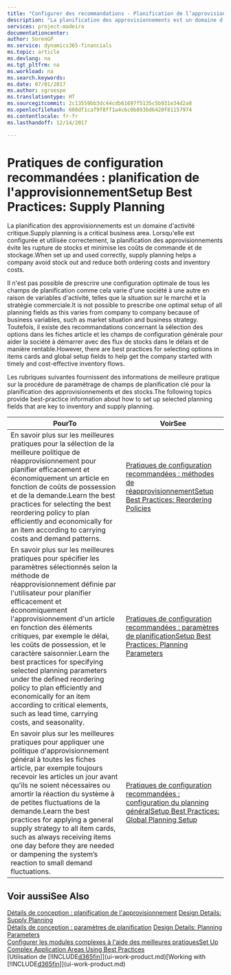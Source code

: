 ```yaml
---
title: "Configurer des recommandations - Planification de l’approvisionnement | Microsoft Docs"
description: "La planification des approvisionnements est un domaine d'activité critique. Lorsqu'elle est configurée et utilisée correctement, la planification des approvisionnements évite les rupture de stocks et minimise les coûts de commande et de stockage."
services: project-madeira
documentationcenter: 
author: SorenGP
ms.service: dynamics365-financials
ms.topic: article
ms.devlang: na
ms.tgt_pltfrm: na
ms.workload: na
ms.search.keywords: 
ms.date: 07/01/2017
ms.author: sgroespe
ms.translationtype: HT
ms.sourcegitcommit: 2c13559bb3dc44cdb61697f5135c5b931e34d2a8
ms.openlocfilehash: 608df1caf9f8ff1a4c6c0b893bd6420f81157974
ms.contentlocale: fr-fr
ms.lasthandoff: 12/14/2017

---
```

# <a name="setup-best-practices-supply-planning"></a><span data-ttu-id="bdef4-104">Pratiques de configuration recommandées : planification de l'approvisionnement</span><span class="sxs-lookup"><span data-stu-id="bdef4-104">Setup Best Practices: Supply Planning</span></span>
<span data-ttu-id="bdef4-105">La planification des approvisionnements est un domaine d'activité critique.</span><span class="sxs-lookup"><span data-stu-id="bdef4-105">Supply planning is a critical business area.</span></span> <span data-ttu-id="bdef4-106">Lorsqu'elle est configurée et utilisée correctement, la planification des approvisionnements évite les rupture de stocks et minimise les coûts de commande et de stockage.</span><span class="sxs-lookup"><span data-stu-id="bdef4-106">When set up and used correctly, supply planning helps a company avoid stock out and reduce both ordering costs and inventory costs.</span></span>  

 <span data-ttu-id="bdef4-107">Il n'est pas possible de prescrire une configuration optimale de tous les champs de planification comme cela varie d'une société à une autre en raison de variables d'activité, telles que la situation sur le marché et la stratégie commerciale.</span><span class="sxs-lookup"><span data-stu-id="bdef4-107">It is not possible to prescribe one optimal setup of all planning fields as this varies from company to company because of business variables, such as market situation and business strategy.</span></span> <span data-ttu-id="bdef4-108">Toutefois, il existe des recommandations concernant la sélection des options dans les fiches article et les champs de configuration générale pour aider la société à démarrer avec des flux de stocks dans le délais et de manière rentable.</span><span class="sxs-lookup"><span data-stu-id="bdef4-108">However, there are best practices for selecting options in items cards and global setup fields to help get the company started with timely and cost-effective inventory flows.</span></span>  

 <span data-ttu-id="bdef4-109">Les rubriques suivantes fournissent des informations de meilleure pratique sur la procédure de paramétrage de champs de planification clé pour la planification des approvisionnements et des stocks.</span><span class="sxs-lookup"><span data-stu-id="bdef4-109">The following topics provide best-practice information about how to set up selected planning fields that are key to inventory and supply planning.</span></span>  

|<span data-ttu-id="bdef4-110">**Pour**</span><span class="sxs-lookup"><span data-stu-id="bdef4-110">**To**</span></span>|<span data-ttu-id="bdef4-111">**Voir**</span><span class="sxs-lookup"><span data-stu-id="bdef4-111">**See**</span></span>|  
|------------|-------------|  
|<span data-ttu-id="bdef4-112">En savoir plus sur les meilleures pratiques pour la sélection de la meilleure politique de réapprovisionnement pour planifier efficacement et économiquement un article en fonction de coûts de possession et de la demande.</span><span class="sxs-lookup"><span data-stu-id="bdef4-112">Learn the best practices for selecting the best reordering policy to plan efficiently and economically for an item according to carrying costs and demand patterns.</span></span>|[<span data-ttu-id="bdef4-113">Pratiques de configuration recommandées : méthodes de réapprovisionnement</span><span class="sxs-lookup"><span data-stu-id="bdef4-113">Setup Best Practices: Reordering Policies</span></span>](setup-best-practices-reordering-policies.md)|  
|<span data-ttu-id="bdef4-114">En savoir plus sur les meilleures pratiques pour spécifier les paramètres sélectionnés selon la méthode de réapprovisionnement définie par l'utilisateur pour planifier efficacement et économiquement l'approvisionnement d'un article en fonction des éléments critiques, par exemple le délai, les coûts de possession, et le caractère saisonnier.</span><span class="sxs-lookup"><span data-stu-id="bdef4-114">Learn the best practices for specifying selected planning parameters under the defined reordering policy to plan efficiently and economically for an item according to critical elements, such as lead time, carrying costs, and seasonality.</span></span>|[<span data-ttu-id="bdef4-115">Pratiques de configuration recommandées : paramètres de planification</span><span class="sxs-lookup"><span data-stu-id="bdef4-115">Setup Best Practices: Planning Parameters</span></span>](setup-best-practices-planning-parameters.md)|  
|<span data-ttu-id="bdef4-116">En savoir plus sur les meilleures pratiques pour appliquer une politique d'approvisionnement général à toutes les fiches article, par exemple toujours recevoir les articles un jour avant qu'ils ne soient nécessaires ou amortir la réaction du système à de petites fluctuations de la demande.</span><span class="sxs-lookup"><span data-stu-id="bdef4-116">Learn the best practices for applying a general supply strategy to all item cards, such as always receiving items one day before they are needed or dampening the system’s reaction to small demand fluctuations.</span></span>|[<span data-ttu-id="bdef4-117">Pratiques de configuration recommandées : configuration du planning général</span><span class="sxs-lookup"><span data-stu-id="bdef4-117">Setup Best Practices: Global Planning Setup</span></span>](setup-best-practices-global-planning-setup.md)|  

## <a name="see-also"></a><span data-ttu-id="bdef4-118">Voir aussi</span><span class="sxs-lookup"><span data-stu-id="bdef4-118">See Also</span></span>  
 <span data-ttu-id="bdef4-119">[Détails de conception : planification de l'approvisionnement](design-details-supply-planning.md) </span><span class="sxs-lookup"><span data-stu-id="bdef4-119">[Design Details: Supply Planning](design-details-supply-planning.md) </span></span>  
 <span data-ttu-id="bdef4-120">[Détails de conception : paramètres de planification](design-details-planning-parameters.md) </span><span class="sxs-lookup"><span data-stu-id="bdef4-120">[Design Details: Planning Parameters](design-details-planning-parameters.md) </span></span>  
 [<span data-ttu-id="bdef4-121">Configurer les modules complexes à l'aide des meilleures pratiques</span><span class="sxs-lookup"><span data-stu-id="bdef4-121">Set Up Complex Application Areas Using Best Practices</span></span>](set-up-complex-application-areas-using-best-practices.md)  
 <span data-ttu-id="bdef4-122">[Utilisation de [!INCLUDE[d365fin](includes/d365fin_md.md)]](ui-work-product.md)</span><span class="sxs-lookup"><span data-stu-id="bdef4-122">[Working with [!INCLUDE[d365fin](includes/d365fin_md.md)]](ui-work-product.md)</span></span>


